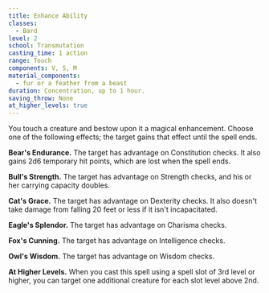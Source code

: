 ```yaml
---
title: Enhance Ability
classes:
  - Bard
level: 2
school: Transmutation
casting_time: 1 action
range: Touch
components: V, S, M
material_components:
  - fur or a feather from a beast
duration: Concentration, up to 1 hour.
saving_throw: None
at_higher_levels: true
---
```


You touch a creature and bestow upon it a magical enhancement. Choose one of the following effects; the target gains that effect until the spell ends.

**Bear's Endurance.** The target has advantage on Constitution checks. It also gains 2d6 temporary hit points, which are lost when the spell ends.

**Bull's Strength.** The target has advantage on Strength checks, and his or her carrying capacity doubles.

**Cat's Grace.** The target has advantage on Dexterity checks. It also doesn't take damage from falling 20 feet or less if it isn't incapacitated.

**Eagle's Splendor.** The target has advantage on Charisma checks.

**Fox's Cunning.** The target has advantage on Intelligence checks.

**Owl's Wisdom.** The target has advantage on Wisdom checks.

**At Higher Levels.** When you cast this spell using a spell slot of 3rd level or higher, you can target one additional creature for each slot level above 2nd.
